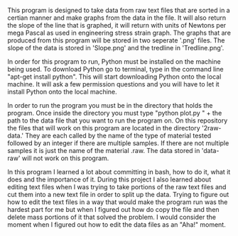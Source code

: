 This program is designed to take data from raw text files that are sorted in a certian manner and make graphs from the 
data in the file. It will also return the slope of the line that is graphed, it will return with units of Newtons per
mega Pascal as used in engineering stress strain graph. The graphs that are produced from this program will be stored 
in two seperate '.png' files. The slope of the data is stored in 'Slope.png' and the tredline in 'Tredline.png'.

In order for this program to run, Python must be installed on the machine being used. To download Python
go to terminal, type in the command line "apt-get install python". This will start downloading Python
onto the local machine. It will ask a few permission questions and you will have to let it install 
Python onto the local machine. 

In order to run the program you must be in the directory that holds the program. Once inside the directory
you must type "python plot.py " + the path to the data file that you want to run the program on. On this repository
the files that will work on this program are located in the directory '2raw-data.' They are each called by the name
of the type of material tested followed by an integer if there are multiple samples. If there are not multiple 
samples it is just the name of the material .raw. The data stored in 'data-raw' will not work on this program.

In this program I learned a lot about committing in bash, how to do it, what it does and the importance of it. During
this project I also learned about editing text files when I was trying to take portions of the raw text files and cut
them into a new text file in order to split up the data. Trying to figure out how to edit the text files in a way that
would make the program run was the hardest part for me but when I figured out how do copy the file and then delete
mass portions of it that solved the problem. I would consider the moment when I figured out how to edit the data files
as an "Aha!" moment.
